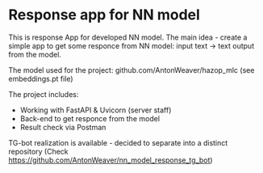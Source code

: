 # Response app for NN model 

This is response App for developed NN model. The main idea - create a simple app to get some responce from NN model: input text -> text output from the model.

The model used for the project: github.com/AntonWeaver/hazop_mlc (see embeddings.pt file)

The project includes:
- Working with FastAPI & Uvicorn (server staff)
- Back-end to get responce from the model
- Result check via Postman

TG-bot realization is available - decided to separate into a distinct repository (Check https://github.com/AntonWeaver/nn_model_response_tg_bot)
